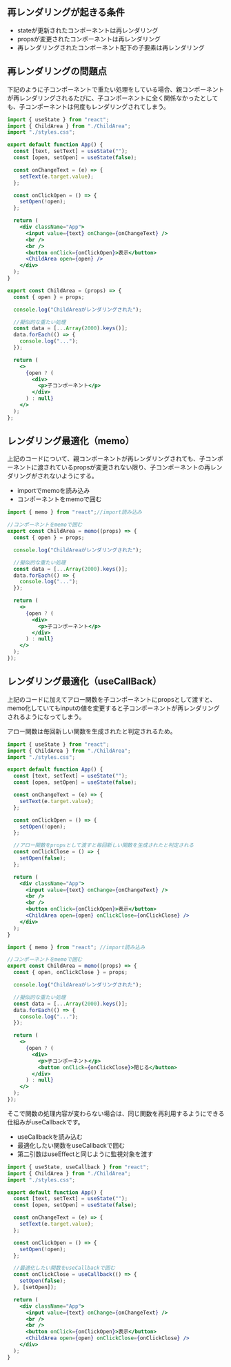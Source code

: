 ## 再レンダリングが起きる条件

- stateが更新されたコンポーネントは再レンダリング
- propsが変更されたコンポーネントは再レンダリング
- 再レンダリングされたコンポーネント配下の子要素は再レンダリング

## 再レンダリングの問題点

下記のように子コンポーネントで重たい処理をしている場合、親コンポーネントが再レンダリングされるたびに、子コンポーネントに全く関係なかったとしても、子コンポーネントは何度もレンダリングされてしまう。

```jsx
import { useState } from "react";
import { ChildArea } from "./ChildArea";
import "./styles.css";

export default function App() {
  const [text, setText] = useState("");
  const [open, setOpen] = useState(false);

  const onChangeText = (e) => {
    setText(e.target.value);
  };

  const onClickOpen = () => {
    setOpen(!open);
  };

  return (
    <div className="App">
      <input value={text} onChange={onChangeText} />
      <br />
      <br />
      <button onClick={onClickOpen}>表示</button>
      <ChildArea open={open} />
    </div>
  );
}

```

```jsx
export const ChildArea = (props) => {
  const { open } = props;

  console.log("ChildAreaがレンダリングされた");

  //擬似的な重たい処理
  const data = [...Array(2000).keys()];
  data.forEach(() => {
    console.log("...");
  });

  return (
    <>
      {open ? (
        <div>
          <p>子コンポーネント</p>
        </div>
      ) : null}
    </>
  );
};

```

## レンダリング最適化（memo）

上記のコードについて、親コンポーネントが再レンダリングされても、子コンポーネントに渡されているpropsが変更されない限り、子コンポーネントの再レンダリングがされないようにする。

- importでmemoを読み込み
- コンポーネントをmemoで囲む

```jsx
import { memo } from "react";//import読み込み

//コンポーネントをmemoで囲む
export const ChildArea = memo((props) => {
  const { open } = props;

  console.log("ChildAreaがレンダリングされた");

  //擬似的な重たい処理
  const data = [...Array(2000).keys()];
  data.forEach(() => {
    console.log("...");
  });

  return (
    <>
      {open ? (
        <div>
          <p>子コンポーネント</p>
        </div>
      ) : null}
    </>
  );
});
```

## レンダリング最適化（useCallBack）

上記のコードに加えてアロー関数を子コンポーネントにpropsとして渡すと、memo化していてもinputの値を変更すると子コンポーネントが再レンダリングされるようになってしまう。

アロー関数は毎回新しい関数を生成されたと判定されるため。

```jsx
import { useState } from "react";
import { ChildArea } from "./ChildArea";
import "./styles.css";

export default function App() {
  const [text, setText] = useState("");
  const [open, setOpen] = useState(false);

  const onChangeText = (e) => {
    setText(e.target.value);
  };

  const onClickOpen = () => {
    setOpen(!open);
  };

  //アロー関数をpropsとして渡すと毎回新しい関数を生成されたと判定される
  const onClickClose = () => {
    setOpen(false);
  };

  return (
    <div className="App">
      <input value={text} onChange={onChangeText} />
      <br />
      <br />
      <button onClick={onClickOpen}>表示</button>
      <ChildArea open={open} onClickClose={onClickClose} />
    </div>
  );
}
```

```jsx
import { memo } from "react"; //import読み込み

//コンポーネントをmemoで囲む
export const ChildArea = memo((props) => {
  const { open, onClickClose } = props;

  console.log("ChildAreaがレンダリングされた");

  //擬似的な重たい処理
  const data = [...Array(2000).keys()];
  data.forEach(() => {
    console.log("...");
  });

  return (
    <>
      {open ? (
        <div>
          <p>子コンポーネント</p>
          <button onClick={onClickClose}>閉じる</button>
        </div>
      ) : null}
    </>
  );
});
```

そこで関数の処理内容が変わらない場合は、同じ関数を再利用するようにできる仕組みがuseCallbackです。

- useCallbackを読み込む
- 最適化したい関数をuseCallbackで囲む
- 第二引数はuseEffectと同じように監視対象を渡す

```jsx
import { useState, useCallback } from "react";
import { ChildArea } from "./ChildArea";
import "./styles.css";

export default function App() {
  const [text, setText] = useState("");
  const [open, setOpen] = useState(false);

  const onChangeText = (e) => {
    setText(e.target.value);
  };

  const onClickOpen = () => {
    setOpen(!open);
  };

  //最適化したい関数をuseCallbackで囲む
  const onClickClose = useCallback(() => {
    setOpen(false);
  }, [setOpen]);

  return (
    <div className="App">
      <input value={text} onChange={onChangeText} />
      <br />
      <br />
      <button onClick={onClickOpen}>表示</button>
      <ChildArea open={open} onClickClose={onClickClose} />
    </div>
  );
}
```
